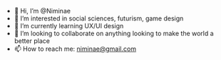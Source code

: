 - 👋 Hi, I’m @Niminae
- 👀 I’m interested in social sciences, futurism, game design
- 🌱 I’m currently learning UX/UI design
- 💞️ I’m looking to collaborate on anything looking to make the world a better place
- 📫 How to reach me: niminae@gmail.com

<!---
Niminae/Niminae is a ✨ special ✨ repository because its `README.md` (this file) appears on your GitHub profile.
You can click the Preview link to take a look at your changes.
--->
